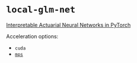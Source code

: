 # `local-glm-net`
[Interpretable Actuarial Neural Networks in PyTorch](https://medium.com/eika-tech/interpretable-actuarial-neural-networks-in-pytorch-320b9d58006d)

Acceleration options:
* `cuda`
* [`mps`](https://developer.apple.com/metal/pytorch/)
